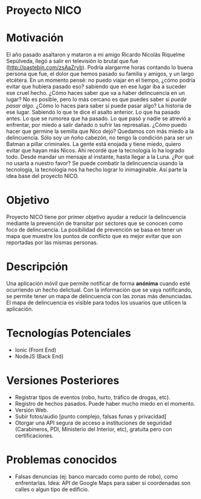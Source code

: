 Proyecto NICO
=============

# Motivación
El año pasado asaltaron y mataron a mi amigo Ricardo Nicolás Riquelme Sepúlveda, llegó a salir en televisión lo brutal que fue (http://pastebin.com/zsAaZryb). Podría alargarme horas contando lo buena persona que fue, el dolor que hemos pasado su familia y amigos, y un largo etcétera. En un momento pensé: no puedo viajar en el tiempo, ¿cómo podría evitar que hubiera pasado eso? sabiendo que en ese lugar iba a suceder ese cruel hecho.
¿Cómo haces saber que va a haber delincuencia en un lugar? No es posible, pero lo más cercano es que puedes saber si _puede pasar algo_. 
¿Cómo lo haces para saber si puede pasar algo?
La historia de ese lugar. Sabiendo lo que te dice el asalto anterior. Lo que ha pasado antes. Lo que se rumorea que ha pasado. Lo que pasó y nadie se atrevió a enfrentar, por miedo a salir dañado o sufrir las represalias.
¿Cómo puedo hacer que germine la semilla que Nico dejó? Quedamos con más miedo a la delincuencia. Sólo soy un ñoño cabezón, no tengo la condición para ser un Batman a pillar criminales. La gente está enojada y tiene miedo, quiero evitar que hayan más Nicos.
Ahí recordé que la tecnología lo ha logrado todo. Desde mandar un mensaje al instante, hasta llegar a la Luna. ¿Por qué no usarla a nuestro favor? Se puede combatir la delincuencia usando la tecnología, la tecnología nos ha hecho lograr lo inimaginable.
Así parte la idea base del proyecto NICO.

# Objetivo
Proyecto NICO tiene por primer objetivo ayudar a reducir la delincuencia mediante la prevención de transitar por sectores que se conocen como foco de delincuencia. La posibilidad de prevención se basa en tener un mapa que muestre los puntos de conflicto que es mejor evitar que son reportadas por las mismas personas.

# Descripción
Una aplicación móvil que permite notificar de forma **anónima** cuando esté ocurriendo un hecho delictual. Con la información que se vaya notificando, se permite tener un mapa de delincuencia con las zonas más denunciadas.
El mapa de delincuencia es visible para todos los usuarios que utilicen la aplicación.

# Tecnologías Potenciales
- Ionic (Front End)
- NodeJS (Back End)

# Versiones Posteriores
- Registrar tipos de eventos (robo, hurto, tráfico de drogas, etc).
- Registro de hechos pasados. Puede haber mucho miedo en el momento.
- Versión Web.
- Subir fotos/audio [punto complejo, falsas funas y privacidad]
- Otorgar una API segura de acceso a instituciones de seguridad (Carabineros, PDI, Ministerio del Interior, etc), gratuita pero con certificaciones.

# Problemas conocidos
- Falsas denuncias (ej: banco marcado como punto de robo), como enfrentarlas. Idea: API de Google Maps para saber si coordenadas son calles o algun tipo de edificio.
